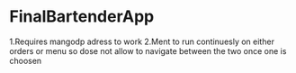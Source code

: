 # FinalBartenderApp
1.Requires mangodp adress to work
2.Ment to run continuesly on either orders or menu so dose not allow to navigate between the two once one is choosen
